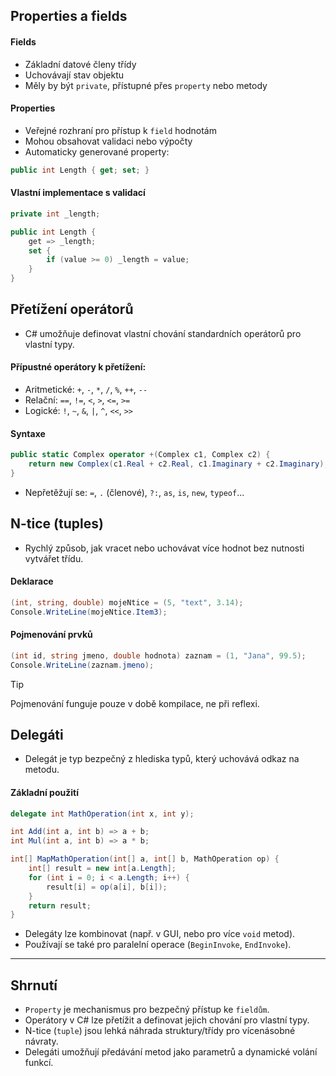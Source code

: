 ## Properties a fields
#### Fields
- Základní datové členy třídy
- Uchovávají stav objektu
- Měly by být `private`, přístupné přes `property` nebo metody
#### Properties
- Veřejné rozhraní pro přístup k `field` hodnotám
- Mohou obsahovat validaci nebo výpočty
- Automaticky generované property:
```csharp
public int Length { get; set; }
```

#### Vlastní implementace s validací
```csharp
private int _length;

public int Length {
    get => _length;
    set {
        if (value >= 0) _length = value;
    }
}
```

## Přetížení operátorů
- C# umožňuje definovat vlastní chování standardních operátorů pro vlastní typy.
#### Přípustné operátory k přetížení:
- Aritmetické: `+`, `-`, `*`, `/`, `%`, `++`, `--`
- Relační: `==`, `!=`, `<`, `>`, `<=`, `>=`
- Logické: `!`, `~`, `&`, `|`, `^`, `<<`, `>>`

#### Syntaxe
```csharp
public static Complex operator +(Complex c1, Complex c2) {
    return new Complex(c1.Real + c2.Real, c1.Imaginary + c2.Imaginary);
}
```
- Nepřetěžují se: `=`, `.` (členové), `?:`, `as`, `is`, `new`, `typeof`...

## N-tice (tuples)
- Rychlý způsob, jak vracet nebo uchovávat více hodnot bez nutnosti vytvářet třídu.

#### Deklarace
```csharp
(int, string, double) mojeNtice = (5, "text", 3.14);
Console.WriteLine(mojeNtice.Item3);
```

#### Pojmenování prvků
```csharp
(int id, string jmeno, double hodnota) zaznam = (1, "Jana", 99.5);
Console.WriteLine(zaznam.jmeno);
```

>[!tip]
> Pojmenování funguje pouze v době kompilace, ne při reflexi.

## Delegáti
- Delegát je typ bezpečný z hlediska typů, který uchovává odkaz na metodu.

#### Základní použití
```csharp
delegate int MathOperation(int x, int y);

int Add(int a, int b) => a + b;
int Mul(int a, int b) => a * b;

int[] MapMathOperation(int[] a, int[] b, MathOperation op) {
    int[] result = new int[a.Length];
    for (int i = 0; i < a.Length; i++) {
        result[i] = op(a[i], b[i]);
    }
    return result;
}
```
- Delegáty lze kombinovat (např. v GUI, nebo pro více `void` metod).
- Používají se také pro paralelní operace (`BeginInvoke`, `EndInvoke`).

---
## Shrnutí
- `Property` je mechanismus pro bezpečný přístup ke `fieldům`.
- Operátory v C# lze přetížit a definovat jejich chování pro vlastní typy.
- N-tice (`tuple`) jsou lehká náhrada struktury/třídy pro vícenásobné návraty.
- Delegáti umožňují předávání metod jako parametrů a dynamické volání funkcí.

